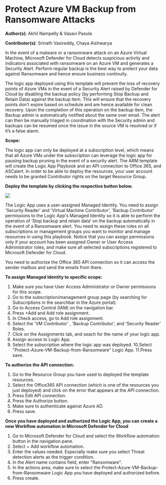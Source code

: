 # Protect Azure VM Backup from Ransomware Attacks

**Author(s)**: Akhil Nampelly & Vasavi Pasula

**Contributor(s)**: Srinath Vasireddy, Chaya Aishwarya

In the event of a malware or a ransomware attack on an Azure Virtual Machine, Microsoft Defender for Cloud detects suspicious activity and indicators associated with ransomware on an Azure VM and generates a Security Alert. Perform regular backup is the best way to protect your data against Ransomware and hence ensure business continuity.   

The logic app deployed using this template will prevent the loss of recovery points of Azure VMs in the event of a Security Alert raised by Defender for Cloud by disabling the backup policy (by performing Stop Backup and Retain Data) against the backup item. This will ensure that the recovery points don’t expire based on schedule and are hence available for clean recovery. Upon the completion of this operation on the backup item, the Backup admin is automatically notified about the same over email. The alert can then be manually triaged in coordination with the Security admin and backups can be resumed once the issue in the source VM is resolved or if it’s a false alarm.  

**Scope:**

The logic app can only be deployed at a subscription level, which means that all Azure VMs under the subscription can leverage the logic app for pausing backup pruning in the event of a security alert.
The ARM template will create the Logic App Playbook and an API connection to Office 365, and ASCalert. In order to be able to deploy the resources, your user account needs to be granted Contributor rights on the target Resource Group.

**Deploy the template by clicking the respective button below.**

<a href="https://portal.azure.com/#create/Microsoft.Template/uri/https%3A%2F%2Fraw.githubusercontent.com%2FAzure%2FAzure-Security-Center%2Fmain%2FWorkflow%2520automation%2FStop-Protection-With-Retain-Data%2Fazuredeploy.json" target="_blank">
    <img src="https://aka.ms/deploytoazurebutton"/>
</a>

The Logic App uses a user-assigned Managed Identity. You need to assign 'Security Reader' and 'Virtual Machine Contributor', 'Backup Contributor'  permissions to the Logic App's Managed Identity so it is able to perform the operation of ‘Stop backup and retain data’ on the backup automatically in the event of a Ransomware alert. You need to assign these roles on all subscriptions or management groups you want to monitor and manage resources in using this playbook. Notice that you can assign permissions only if your account has been assigned Owner or User Access Administrator roles, and make sure all selected subscriptions registered to Microsoft Defender for Cloud.

You need to authorize the Office 365 API connection so it can access the sender mailbox and send the emails from there.

**To assign Managed Identity to specific scope:**

1. Make sure you have User Access Administrator or Owner permissions for this scope.
2. Go to the subscription/management group page (by searching for Subscriptions in the searchbar in the Azure portal).
3. Go to Access Control (IAM) on the navigation bar.
4. Press +Add and Add role assignment.
5. In Check access, go to Add role assignment.
6. Select the 'VM Contributor' , 'Backup Contributor', and 'Security Reader' Roles.
7. Click on the Assignments tab, and seach for the name of your logic app.
8. Assign access to Logic App.
9. Select the subscription where the logic app was deployed.
10.Select "Protect-Azure-VM-Backup-from-Ransomware" Logic App.
11.Press save.

**To authorize the API connection:**

1. Go to the Resource Group you have used to deployed the template resources.
2. Select the Office365 API connection (which is one of the resources you just deployed) and click on the error that appears at the API connection.
3. Press Edit API connection.
4. Press the Authorize button.
5. Make sure to authenticate against Azure AD.
6. Press save.

**Once you have deployed and authorized the Logic App, you can create a new Workflow automation in Microsoft Defender for Cloud**

1. Go to Microsoft Defender for Cloud and select the Workflow automation button in the navigation pane.
2. Select + Add workflow automation.
3. Enter the values needed. Especially make sure you select Threat detection alerts as the trigger condition.
4. In the Alert name contains field, enter "Ransomware".
5. In the actions area, make sure to select the Protect-Azure-VM-Backup-from-Ransomware Logic App you have deployed and authorized before.
6. Press create.
